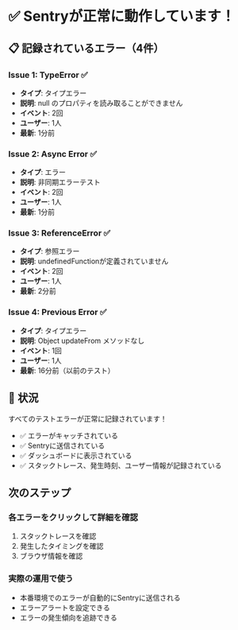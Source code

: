# ✅ Sentryが正常に動作しています！

## 📋 記録されているエラー（4件）

### Issue 1: TypeError ✅
- **タイプ**: タイプエラー
- **説明**: null のプロパティを読み取ることができません
- **イベント**: 2回
- **ユーザー**: 1人
- **最新**: 1分前

### Issue 2: Async Error ✅
- **タイプ**: エラー
- **説明**: 非同期エラーテスト
- **イベント**: 2回
- **ユーザー**: 1人
- **最新**: 1分前

### Issue 3: ReferenceError ✅
- **タイプ**: 参照エラー
- **説明**: undefinedFunctionが定義されていません
- **イベント**: 2回
- **ユーザー**: 1人
- **最新**: 2分前

### Issue 4: Previous Error ✅
- **タイプ**: タイプエラー
- **説明**: Object updateFrom メソッドなし
- **イベント**: 1回
- **ユーザー**: 1人
- **最新**: 16分前（以前のテスト）

## 🎯 状況

すべてのテストエラーが正常に記録されています！
- ✅ エラーがキャッチされている
- ✅ Sentryに送信されている
- ✅ ダッシュボードに表示されている
- ✅ スタックトレース、発生時刻、ユーザー情報が記録されている

## 次のステップ

### 各エラーをクリックして詳細を確認
1. スタックトレースを確認
2. 発生したタイミングを確認
3. ブラウザ情報を確認

### 実際の運用で使う
- 本番環境でのエラーが自動的にSentryに送信される
- エラーアラートを設定できる
- エラーの発生傾向を追跡できる

